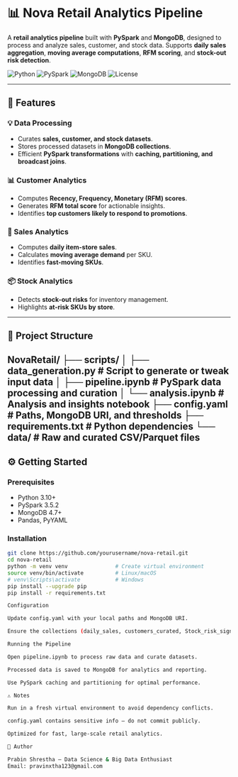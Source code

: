 # 📊 Nova Retail Analytics Pipeline

A **retail analytics pipeline** built with **PySpark** and **MongoDB**, designed to process and analyze sales, customer, and stock data. Supports **daily sales aggregation**, **moving average computations**, **RFM scoring**, and **stock-out risk detection**.

![Python](https://img.shields.io/badge/Python-3.10-blue.svg)
![PySpark](https://img.shields.io/badge/PySpark-3.5.2-orange.svg)
![MongoDB](https://img.shields.io/badge/Database-MongoDB-green.svg)
![License](https://img.shields.io/badge/License-MIT-yellow.svg)

---

## 🚀 Features

### 💡 Data Processing
- Curates **sales, customer, and stock datasets**.
- Stores processed datasets in **MongoDB collections**.
- Efficient **PySpark transformations** with **caching, partitioning, and broadcast joins**.

### 📊 Customer Analytics
- Computes **Recency, Frequency, Monetary (RFM) scores**.
- Generates **RFM total score** for actionable insights.
- Identifies **top customers likely to respond to promotions**.

### 🛒 Sales Analytics
- Computes **daily item-store sales**.
- Calculates **moving average demand** per SKU.
- Identifies **fast-moving SKUs**.

### 📦 Stock Analytics
- Detects **stock-out risks** for inventory management.
- Highlights **at-risk SKUs by store**.

---

## 📂 Project Structure
NovaRetail/
├── scripts/
│ ├── data_generation.py # Script to generate or tweak input data
│ ├── pipeline.ipynb # PySpark data processing and curation
│ └── analysis.ipynb # Analysis and insights notebook
├── config.yaml # Paths, MongoDB URI, and thresholds
├── requirements.txt # Python dependencies
└── data/ # Raw and curated CSV/Parquet files
---

## ⚙️ Getting Started

### Prerequisites
- Python 3.10+
- PySpark 3.5.2
- MongoDB 4.7+
- Pandas, PyYAML

### Installation

```bash
git clone https://github.com/yourusername/nova-retail.git
cd nova-retail
python -m venv venv               # Create virtual environment
source venv/bin/activate          # Linux/macOS
# venv\Scripts\activate           # Windows
pip install --upgrade pip
pip install -r requirements.txt

Configuration

Update config.yaml with your local paths and MongoDB URI.

Ensure the collections (daily_sales, customers_curated, Stock_risk_signal) exist in your database.

Running the Pipeline

Open pipeline.ipynb to process raw data and curate datasets.

Processed data is saved to MongoDB for analytics and reporting.

Use PySpark caching and partitioning for optimal performance.

⚠️ Notes

Run in a fresh virtual environment to avoid dependency conflicts.

config.yaml contains sensitive info — do not commit publicly.

Optimized for fast, large-scale retail analytics.

👤 Author

Prabin Shrestha – Data Science & Big Data Enthusiast
Email: pravinxtha123@gmail.com


